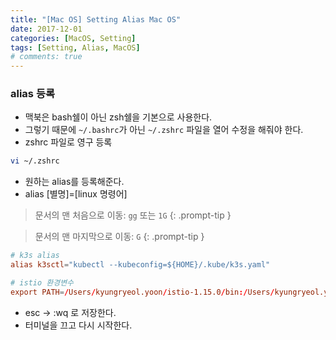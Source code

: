 ```yaml
---
title: "[Mac OS] Setting Alias Mac OS"
date: 2017-12-01
categories: [MacOS, Setting]
tags: [Setting, Alias, MacOS]
# comments: true
---
```


### alias 등록
- 맥북은 bash쉘이 아닌 zsh쉘을 기본으로 사용한다.
- 그렇기 때문에 `~/.bashrc`가 아닌 `~/.zshrc` 파일을 열어 수정을 해줘야 한다.
- zshrc 파일로 영구 등록

```bash
vi ~/.zshrc
```

- 원하는 alias를 등록해준다.
- alias [별명]=[linux 명령어] 

> 문서의 맨 처음으로 이동: `gg` 또는 `1G`
{: .prompt-tip }

> 문서의 맨 마지막으로 이동: `G`
{: .prompt-tip }

```conf
# k3s alias
alias k3sctl="kubectl --kubeconfig=${HOME}/.kube/k3s.yaml"

# istio 환경변수
export PATH=/Users/kyungryeol.yoon/istio-1.15.0/bin:/Users/kyungryeol.yoon/istio-1.15.0/bin:/opt/homebrew/bin:/opt/homebrew/sbin:/usr/local/bin:/usr/bin:/bin:/usr/sbin:/sbin
```

- esc -> :wq 로 저장한다.
- 터미널을 끄고 다시 시작한다.